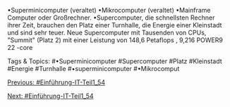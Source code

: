 •Superminicomputer (veraltet)
•Mikrocomputer (veraltet)
•Mainframe Computer oder Großrechner.
•Supercomputer, die schnellsten Rechner ihrer Zeit, brauchen den Platz einer Turnhalle, die Energie einer Kleinstadt und sind sehr teuer. 
Neue Supercomputer mit Tausenden von CPUs, "Summit" (Platz 2) mit einer Leistung von 148,6 Petaflops , 9,216 POWER9 22 -core 

   Tags & Topics:
   #•Superminicomputer
   #Supercomputer
   #Platz
   #Kleinstadt
   #Energie
   #Turnhalle
   #•superminicomputer
   #•Mikrocomput

[Previous: #Einführung-IT-Teil1_54](Einführung-IT-Teil1_54.md)

[Next: #Einführung-IT-Teil1_54](Einführung-IT-Teil1_54.md)
